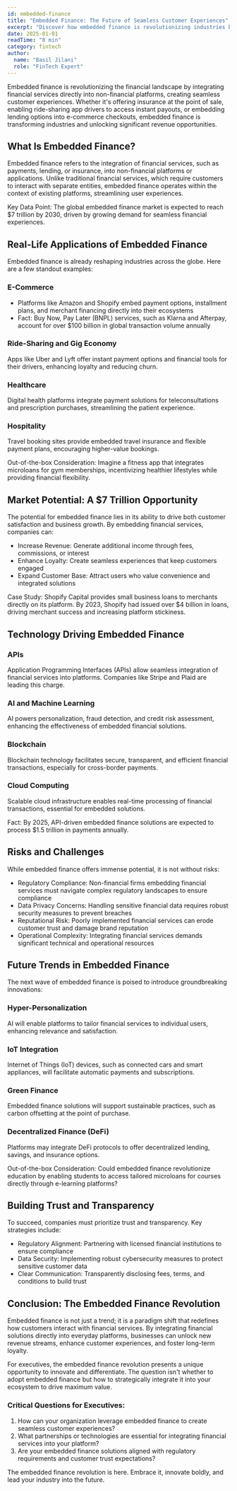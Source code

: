 ```yaml
---
id: embedded-finance
title: "Embedded Finance: The Future of Seamless Customer Experiences"
excerpt: "Discover how embedded finance is revolutionizing industries by integrating financial services into non-financial platforms, creating seamless experiences and unlocking new opportunities."
date: 2025-01-01
readTime: "8 min"
category: fintech
author:
  name: "Basil Jilani"
  role: "FinTech Expert"
---
```


Embedded finance is revolutionizing the financial landscape by integrating financial services directly into non-financial platforms, creating seamless customer experiences. Whether it's offering insurance at the point of sale, enabling ride-sharing app drivers to access instant payouts, or embedding lending options into e-commerce checkouts, embedded finance is transforming industries and unlocking significant revenue opportunities.

## What Is Embedded Finance?

Embedded finance refers to the integration of financial services, such as payments, lending, or insurance, into non-financial platforms or applications. Unlike traditional financial services, which require customers to interact with separate entities, embedded finance operates within the context of existing platforms, streamlining user experiences.

Key Data Point: The global embedded finance market is expected to reach $7 trillion by 2030, driven by growing demand for seamless financial experiences.

## Real-Life Applications of Embedded Finance

Embedded finance is already reshaping industries across the globe. Here are a few standout examples:

### E-Commerce
- Platforms like Amazon and Shopify embed payment options, installment plans, and merchant financing directly into their ecosystems
- Fact: Buy Now, Pay Later (BNPL) services, such as Klarna and Afterpay, account for over $100 billion in global transaction volume annually

### Ride-Sharing and Gig Economy
Apps like Uber and Lyft offer instant payment options and financial tools for their drivers, enhancing loyalty and reducing churn.

### Healthcare
Digital health platforms integrate payment solutions for teleconsultations and prescription purchases, streamlining the patient experience.

### Hospitality
Travel booking sites provide embedded travel insurance and flexible payment plans, encouraging higher-value bookings.

Out-of-the-box Consideration: Imagine a fitness app that integrates microloans for gym memberships, incentivizing healthier lifestyles while providing financial flexibility.

## Market Potential: A $7 Trillion Opportunity

The potential for embedded finance lies in its ability to drive both customer satisfaction and business growth. By embedding financial services, companies can:

- Increase Revenue: Generate additional income through fees, commissions, or interest
- Enhance Loyalty: Create seamless experiences that keep customers engaged
- Expand Customer Base: Attract users who value convenience and integrated solutions

Case Study: Shopify Capital provides small business loans to merchants directly on its platform. By 2023, Shopify had issued over $4 billion in loans, driving merchant success and increasing platform stickiness.

## Technology Driving Embedded Finance

### APIs
Application Programming Interfaces (APIs) allow seamless integration of financial services into platforms. Companies like Stripe and Plaid are leading this charge.

### AI and Machine Learning
AI powers personalization, fraud detection, and credit risk assessment, enhancing the effectiveness of embedded financial solutions.

### Blockchain
Blockchain technology facilitates secure, transparent, and efficient financial transactions, especially for cross-border payments.

### Cloud Computing
Scalable cloud infrastructure enables real-time processing of financial transactions, essential for embedded solutions.

Fact: By 2025, API-driven embedded finance solutions are expected to process $1.5 trillion in payments annually.

## Risks and Challenges

While embedded finance offers immense potential, it is not without risks:

- Regulatory Compliance: Non-financial firms embedding financial services must navigate complex regulatory landscapes to ensure compliance
- Data Privacy Concerns: Handling sensitive financial data requires robust security measures to prevent breaches
- Reputational Risk: Poorly implemented financial services can erode customer trust and damage brand reputation
- Operational Complexity: Integrating financial services demands significant technical and operational resources

## Future Trends in Embedded Finance

The next wave of embedded finance is poised to introduce groundbreaking innovations:

### Hyper-Personalization
AI will enable platforms to tailor financial services to individual users, enhancing relevance and satisfaction.

### IoT Integration
Internet of Things (IoT) devices, such as connected cars and smart appliances, will facilitate automatic payments and subscriptions.

### Green Finance
Embedded finance solutions will support sustainable practices, such as carbon offsetting at the point of purchase.

### Decentralized Finance (DeFi)
Platforms may integrate DeFi protocols to offer decentralized lending, savings, and insurance options.

Out-of-the-box Consideration: Could embedded finance revolutionize education by enabling students to access tailored microloans for courses directly through e-learning platforms?

## Building Trust and Transparency

To succeed, companies must prioritize trust and transparency. Key strategies include:

- Regulatory Alignment: Partnering with licensed financial institutions to ensure compliance
- Data Security: Implementing robust cybersecurity measures to protect sensitive customer data
- Clear Communication: Transparently disclosing fees, terms, and conditions to build trust

## Conclusion: The Embedded Finance Revolution

Embedded finance is not just a trend; it is a paradigm shift that redefines how customers interact with financial services. By integrating financial solutions directly into everyday platforms, businesses can unlock new revenue streams, enhance customer experiences, and foster long-term loyalty.

For executives, the embedded finance revolution presents a unique opportunity to innovate and differentiate. The question isn't whether to adopt embedded finance but how to strategically integrate it into your ecosystem to drive maximum value.

### Critical Questions for Executives:
1. How can your organization leverage embedded finance to create seamless customer experiences?
2. What partnerships or technologies are essential for integrating financial services into your platform?
3. Are your embedded finance solutions aligned with regulatory requirements and customer trust expectations?

The embedded finance revolution is here. Embrace it, innovate boldly, and lead your industry into the future.
